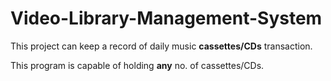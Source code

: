 # Video-Library-Management-System
This project can keep a record of daily music **cassettes/CDs** transaction.

This program is capable of holding **any** no. of cassettes/CDs.
